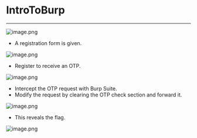 # IntroToBurp

---

![image.png](image.png)

- A registration form is given.

![image.png](image%201.png)

- Register to receive an OTP.

![image.png](image%202.png)

- Intercept the OTP request with Burp Suite.
- Modify the request by clearing the OTP check section and forward it.

![image.png](image%203.png)

- This reveals the flag.

![image.png](image%204.png)

